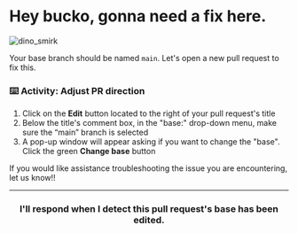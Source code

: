 # Hey bucko, gonna need a fix here.

![dino_smirk](https://user-images.githubusercontent.com/18013689/113244171-b6c11900-9271-11eb-83c5-ab369b588fcd.png)

Your base branch should be named `main`. Let's open a new pull request to fix this.

### :keyboard: Activity: Adjust PR direction

1. Click on the **Edit** button located to the right of your pull request's title
1. Below the title's comment box, in the "base:" drop-down menu, make sure the “main” branch is selected
1. A pop-up window will appear asking if you want to change the "base". Click the green **Change base** button

If you would like assistance troubleshooting the issue you are encountering, let us know!!

---
<h3 align="center">I'll respond when I detect this pull request's base has been edited.</h3>
